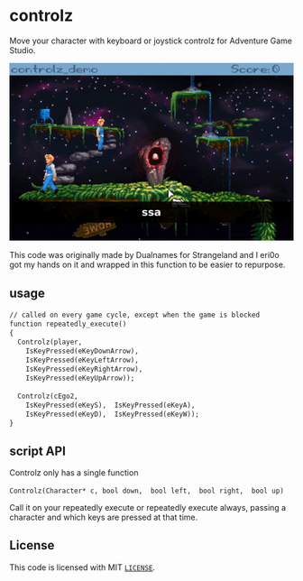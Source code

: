 # controlz
Move your character with keyboard or joystick controlz for Adventure Game Studio.

![](controlz_demo.gif)

This code was originally made by Dualnames for Strangeland and I eri0o got my hands on
it and wrapped in this function to be easier to repurpose.

## usage

```AGS Script
// called on every game cycle, except when the game is blocked
function repeatedly_execute() 
{
  Controlz(player, 
    IsKeyPressed(eKeyDownArrow),
    IsKeyPressed(eKeyLeftArrow), 
    IsKeyPressed(eKeyRightArrow),
    IsKeyPressed(eKeyUpArrow));

  Controlz(cEgo2, 
    IsKeyPressed(eKeyS),  IsKeyPressed(eKeyA), 
    IsKeyPressed(eKeyD),  IsKeyPressed(eKeyW));
}
```

## script API

Controlz only has a single function

`Controlz(Character* c, bool down,  bool left,  bool right,  bool up)`

Call it on your repeatedly execute or repeatedly execute always, 
passing a character and which keys are pressed at that time.

## License

This code is licensed with MIT [`LICENSE`](LICENSE).
